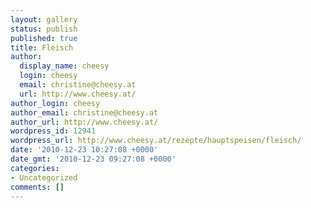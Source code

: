 ```yaml
---
layout: gallery
status: publish
published: true
title: Fleisch
author:
  display_name: cheesy
  login: cheesy
  email: christine@cheesy.at
  url: http://www.cheesy.at/
author_login: cheesy
author_email: christine@cheesy.at
author_url: http://www.cheesy.at/
wordpress_id: 12941
wordpress_url: http://www.cheesy.at/rezepte/hauptspeisen/fleisch/
date: '2010-12-23 10:27:08 +0000'
date_gmt: '2010-12-23 09:27:08 +0000'
categories:
- Uncategorized
comments: []
---
```

